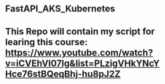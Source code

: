 # FastAPI_AKS_Kubernetes

# This Repo will contain my script for learing this course: https://www.youtube.com/watch?v=iCVEhVI07Ig&list=PLzigVHkYNcYHce76stBQeqBhj-hu8pJ2Z
